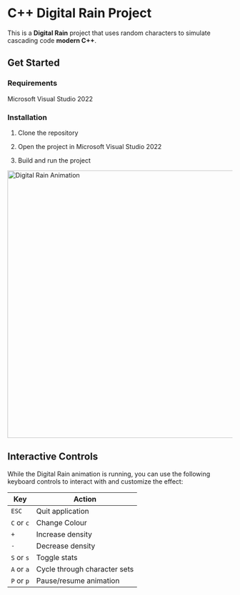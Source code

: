 # C++ Digital Rain Project

This is a **Digital Rain** project that uses random characters to simulate cascading code **modern C++**.

## Get Started

### Requirements

Microsoft Visual Studio 2022

### Installation

1. Clone the repository

2. Open the project in Microsoft Visual Studio 2022

3. Build and run the project

<img src="https://github.com/alan-hynes/DigitalRainProject/blob/main/docs/assets/images/DigitalRainGif.gif?raw=true" alt="Digital Rain Animation" width="600"/>

## Interactive Controls

While the Digital Rain animation is running, you can use the following keyboard controls to interact with and customize the effect:

| **Key**            | **Action**                                                                 |
|---------------------|---------------------------------------------------------------------------|
| `ESC`              | Quit application                                                     |
| `C` or `c`         | Change Colour                                     |
| `+`                | Increase density                                   |
| `-`                | Decrease density                                  |
| `S` or `s`         | Toggle stats                |
| `A` or `a`         | Cycle through character sets|
| `P` or `p`         | Pause/resume animation                                            |

